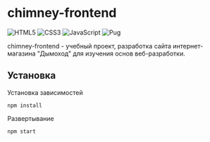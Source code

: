 # chimney-frontend

![HTML5](https://img.shields.io/badge/html5-%23E34F26.svg?style=for-the-badge&logo=html5&logoColor=white) ![CSS3](https://img.shields.io/badge/css3-%231572B6.svg?style=for-the-badge&logo=css3&logoColor=white) ![JavaScript](https://img.shields.io/badge/javascript-%23323330.svg?style=for-the-badge&logo=javascript&logoColor=%23F7DF1E) ![Pug](https://img.shields.io/badge/Pug-FFF?style=for-the-badge&logo=pug&logoColor=A86454)

chimney-frontend - учебный проект, разработка сайта интернет-магазина "Дымоход" для изучения основ веб-разработки.

## Установка
Установка зависимостей
```
npm install
```
Развертывание
```
npm start
```
